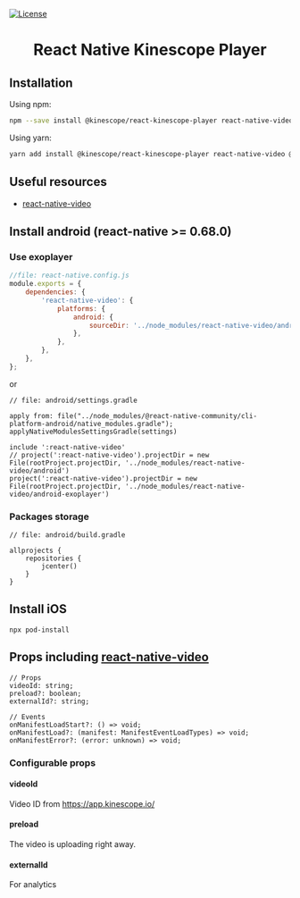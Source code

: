 [![License](https://img.shields.io/badge/License-Apache%202.0-blue.svg)](https://kinescope.io/)

<h1 align="center">React Native Kinescope Player</h1>

## Installation

Using npm:

```sh
npm --save install @kinescope/react-kinescope-player react-native-video @react-native-async-storage/async-storage
```

Using yarn:

```sh
yarn add install @kinescope/react-kinescope-player react-native-video @react-native-async-storage/async-storage
```

## Useful resources
- [react-native-video](https://github.com/react-native-video/react-native-video/blob/master/API.md)

## Install android (react-native >= 0.68.0)

### Use exoplayer
```javascript
//file: react-native.config.js
module.exports = {
	dependencies: {
		'react-native-video': {
			platforms: {
				android: {
					sourceDir: '../node_modules/react-native-video/android-exoplayer',
				},
			},
		},
	},
};
```
or
```
// file: android/settings.gradle

apply from: file("../node_modules/@react-native-community/cli-platform-android/native_modules.gradle"); applyNativeModulesSettingsGradle(settings)

include ':react-native-video'
// project(':react-native-video').projectDir = new File(rootProject.projectDir, '../node_modules/react-native-video/android')
project(':react-native-video').projectDir = new File(rootProject.projectDir, '../node_modules/react-native-video/android-exoplayer')
```

### Packages storage
```
// file: android/build.gradle

allprojects {
    repositories {
        jcenter()
    }
}
```

## Install iOS

```
npx pod-install
```

## Props including [react-native-video](https://github.com/react-native-video/react-native-video/blob/master/API.md#configurable-props)
```
// Props
videoId: string;
preload?: boolean;
externalId?: string;

// Events
onManifestLoadStart?: () => void;
onManifestLoad?: (manifest: ManifestEventLoadTypes) => void;
onManifestError?: (error: unknown) => void;
```

### Configurable props

#### videoId
Video ID from https://app.kinescope.io/

#### preload
The video is uploading right away.

#### externalId
For analytics

